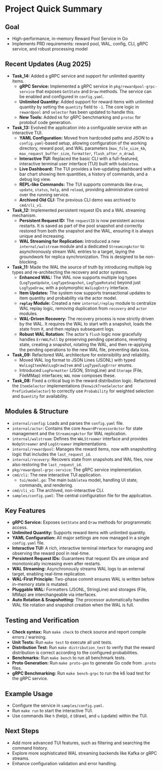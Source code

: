 # Project Quick Summary

## Goal

- High-performance, in-memory Reward Pool Service in Go
- Implements PRD requirements: reward pool, WAL, config, CLI, gRPC service, and robust processing model

## Recent Updates (Aug 2025)

- **Task_14:** Added a gRPC service and support for unlimited quantity items.
  - **gRPC Service:** Implemented a gRPC service in `pkg/rewardpool-grpc-service` that exposes `GetState` and `Draw` methods. The service can be enabled and configured in `config.yaml`.
  - **Unlimited Quantity:** Added support for reward items with unlimited quantity by setting the `quantity` field to `-1`. The core logic in `rewardpool` and `selector` has been updated to handle this.
  - **New Tools:** Added `k6` for gRPC benchmarking and `protoc` for protobuf code generation.
- **Task_13:** Evolved the application into a configurable service with an interactive TUI.
  - **YAML Configuration:** Moved from hardcoded paths and JSON to a `config.yaml`-based setup, allowing configuration of the working directory, reward pool, and WAL parameters (`max_file_size_kb`, `max_request_buffer_size`, `formatter`, `flush_after_n_draw`).
  - **Interactive TUI:** Replaced the basic CLI with a full-featured, interactive terminal user interface (TUI) built with `bubbletea`.
  - **Live Dashboard:** The TUI provides a live-updating dashboard with a bar chart showing item quantities, a history of commands, and a debug log view.
  - **REPL-like Commands:** The TUI supports commands like `draw`, `update`, `status`, `help`, and `reload`, providing administrative control over the running service.
  - **Archived Old CLI:** The previous CLI demo was archived to `cmd/cli_v1`.
- **Task_12:** Implemented persistent request IDs and a WAL streaming mechanism.
  - **Persistent Request ID:** The `requestID` is now persistent across restarts. It is saved as part of the pool snapshot and correctly restored from both the snapshot and the WAL, ensuring it is always unique and increasing.
  - **WAL Streaming for Replication:** Introduced a new `internal/walstream` module and a dedicated `StreamingActor` to asynchronously stream WAL entries to a target, laying the groundwork for replica synchronization. This is designed to be non-blocking.
- **Task_11:** Made the WAL the source of truth by introducing multiple log types and re-architecting the recovery and actor systems.
  - **Enhanced WAL:** The WAL now supports multiple log types (`LogTypeUpdate`, `LogTypeSnapshot`, `LogTypeRotate`) beyond just `LogTypeDraw`, with a polymorphic `WalLogEntry` interface.
  - **Item Updates:** The system now supports transactional updates to item quantity and probability via the actor model.
  - **`replay` Module:** Created a new `internal/replay` module to centralize WAL replay logic, removing duplication from `recovery` and `actor` modules.
  - **WAL-Driven Recovery:** The recovery process is now strictly driven by the WAL. It requires the WAL to start with a snapshot, loads the state from it, and then replays subsequent logs.
  - **Robust WAL Rotation:** The actor's `flush` logic now gracefully handles `ErrWALFull` by preserving pending operations, reverting state, creating a snapshot, rotating the WAL, and then re-applying the pending operations to the new WAL file, preventing data loss.
- **Task_09:** Refactored WAL architecture for extensibility and reliability.
  - Moved WAL log format to JSON Lines (JSONL) with typed `WalLogItem`/`WalLogDrawItem` and `LogType`/`LogError` enums.
  - Introduced `LogFormatter` (JSON, StringLine) and `Storage` (File, FileMMap) interfaces; `WAL` now composes these.
- **Task_08:** Fixed a critical bug in the reward distribution logic. Refactored the `ItemSelector` implementations (`FenwickTreeSelector` and `PrefixSumSelector`) to correctly use `Probability` for weighted selection and `Quantity` for availability.

## Modules & Structure

- `internal/config`: Loads and parses the `config.yaml` file.
- `internal/actor`: Contains the core `RewardProcessorActor` for state management and the `StreamingActor` for WAL replication.
- `internal/walstream`: Defines the `WALStreamer` interface and provides `NoOpStreamer` and `LogStreamer` implementations.
- `internal/rewardpool`: Manages the reward items, now with snapshotting logic that includes the `last_request_id`.
- `internal/recovery`: Recovers state from snapshots and WAL files, now also restoring the `last_request_id`.
- `pkg/rewardpool-grpc-service`: The gRPC service implementation.
- `cmd/cli`: The new interactive TUI application.
  - `tui/model.go`: The main `bubbletea` model, handling UI state, commands, and rendering.
- `cmd/cli_v1`: The archived, non-interactive CLI.
- `samples/config.yaml`: The central configuration file for the application.

## Key Features

- **gRPC Service:** Exposes `GetState` and `Draw` methods for programmatic access.
- **Unlimited Quantity:** Supports reward items with unlimited quantity.
- **YAML Configuration:** All major settings are now managed in a single `config.yaml` file.
- **Interactive TUI:** A rich, interactive terminal interface for managing and observing the reward pool in real-time.
- **Persistent Request IDs:** Guarantees that request IDs are unique and monotonically increasing even after restarts.
- **WAL Streaming:** Asynchronously streams WAL logs to an external target, enabling real-time replication.
- **WAL-First Principle:** Two-phase commit ensures WAL is written before in-memory state is mutated.
- **Pluggable WAL:** Formatters (JSONL, StringLine) and storages (File, MMap) are interchangeable via interfaces.
- **Auto Rotation & Snapshotting:** The processor automatically handles WAL file rotation and snapshot creation when the WAL is full.

## Testing and Verification

- **Check syntax:** Run `make check` to check source and report compile errors / warining.
- **Unit Tests:** Run `make test` to execute all unit tests.
- **Distribution Test:** Run `make distribution_test` to verify that the reward distribution is correct according to the configured probabilities.
- **Benchmarks:** Run `make bench` to run all benchmark tests.
- **Proto Generation:** Run `make proto-gen` to generate Go code from `.proto` files.
- **gRPC Benchmarking:** Run `make bench-grpc` to run the k6 load test for the gRPC service.

## Example Usage

- Configure the service in `samples/config.yaml`.
- Run `make run` to start the interactive TUI.
- Use commands like `h` (help), `d` (draw), and `u` (update) within the TUI.

## Next Steps

- Add more advanced TUI features, such as filtering and searching the command history.
- Explore more sophisticated WAL streaming backends like Kafka or gRPC streams.
- Enhance configuration validation and error handling.